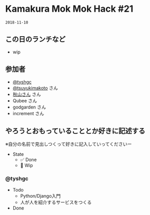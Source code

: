 # Kamakura Mok Mok Hack #21

`2018-11-10`

## この日のランチなど
- wip

## 参加者

- [@tyshgc](http://twitter.com/tyshgc)
- [@tsuyukimakoto](https://twitter.com/everes) さん
- [秋山さん](https://twitter.com/D8mXi2KCdXQkikX) さん
- Qubee さん
- godgarden さん
- increment さん


## やろうとおもっていることとか好きに記述する
※自分の名前で見出しつくって好きに記入していってくださいー

- State
  - ✅ Done
  - 🚧 Wip

### @tyshgc

- Todo
  - Python/Django入門
  - 人が人を紹介するサービスをつくる
- Done
